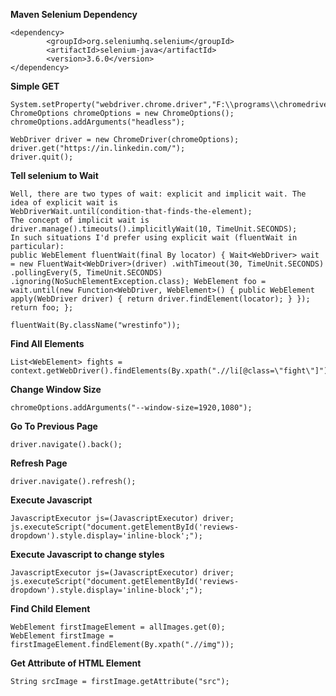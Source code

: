 **Maven Selenium Dependency**

    <dependency>
            <groupId>org.seleniumhq.selenium</groupId>
            <artifactId>selenium-java</artifactId>
            <version>3.6.0</version>
    </dependency>


**Simple GET**

    System.setProperty("webdriver.chrome.driver","F:\\programs\\chromedriver_win32\\chromedriver.exe");		
    ChromeOptions chromeOptions = new ChromeOptions();
    chromeOptions.addArguments("headless");

    WebDriver driver = new ChromeDriver(chromeOptions);
    driver.get("https://in.linkedin.com/");
    driver.quit();


**Tell selenium to Wait**

    Well, there are two types of wait: explicit and implicit wait. The idea of explicit wait is
    WebDriverWait.until(condition-that-finds-the-element);
    The concept of implicit wait is
    driver.manage().timeouts().implicitlyWait(10, TimeUnit.SECONDS);
    In such situations I'd prefer using explicit wait (fluentWait in particular):
    public WebElement fluentWait(final By locator) { Wait<WebDriver> wait = new FluentWait<WebDriver>(driver) .withTimeout(30, TimeUnit.SECONDS) .pollingEvery(5, TimeUnit.SECONDS) .ignoring(NoSuchElementException.class); WebElement foo = wait.until(new Function<WebDriver, WebElement>() { public WebElement apply(WebDriver driver) { return driver.findElement(locator); } }); return foo; };

    fluentWait(By.className("wrestinfo"));



**Find All Elements**

    List<WebElement> fights = context.getWebDriver().findElements(By.xpath(".//li[@class=\"fight\"]"));


**Change Window Size**

    chromeOptions.addArguments("--window-size=1920,1080");


**Go To Previous Page**

    driver.navigate().back();

**Refresh Page**

    driver.navigate().refresh();

**Execute Javascript**

    JavascriptExecutor js=(JavascriptExecutor) driver;			js.executeScript("document.getElementById('reviews-dropdown').style.display='inline-block';");

**Execute Javascript to change styles**

    JavascriptExecutor js=(JavascriptExecutor) driver;			js.executeScript("document.getElementById('reviews-dropdown').style.display='inline-block';");


**Find Child Element**

    WebElement firstImageElement = allImages.get(0);
    WebElement firstImage = firstImageElement.findElement(By.xpath(".//img"));


**Get Attribute of HTML Element**

    String srcImage = firstImage.getAttribute("src");
